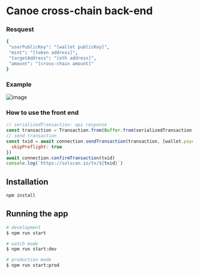 # Canoe cross-chain back-end

### Resquest

```bash
{
 "userPublicKey": "[wallet publicKey]",
 "mint": "[token address]",
 "targetAddress": "[eth address]",
 "amount": "[cross-chain amount]"
}
```

### Example

![image](https://user-images.githubusercontent.com/13432688/190568712-0eca5f59-09cc-4e31-b1c0-5887a89a5cef.png)

### How to use the front end

```js
// serializedTransaction: api response
const transaction = Transaction.from(Buffer.from(serializedTransaction, 'base64'))
// send transaction
const txid = await connection.sendTransaction(transaction, [wallet.payer], {
  skipPreflight: true
})
await connection.confirmTransaction(txid)
console.log(`https://solscan.io/tx/${txid}`)
```

## Installation

```bash
npm install
```

## Running the app

```bash
# development
$ npm run start

# watch mode
$ npm run start:dev

# production mode
$ npm run start:prod
```

